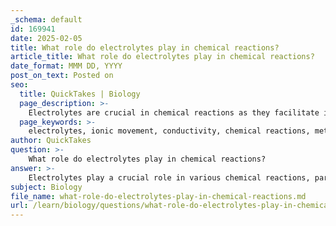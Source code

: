 ```yaml
---
_schema: default
id: 169941
date: 2025-02-05
title: What role do electrolytes play in chemical reactions?
article_title: What role do electrolytes play in chemical reactions?
date_format: MMM DD, YYYY
post_on_text: Posted on
seo:
  title: QuickTakes | Biology
  page_description: >-
    Electrolytes are crucial in chemical reactions as they facilitate ion movement, enhance conductivity, impact reaction rates, and play vital roles in biological systems.
  page_keywords: >-
    electrolytes, ionic movement, conductivity, chemical reactions, metathesis, energy transfer, reaction rates, biological importance, aqueous solutions, ion participation
author: QuickTakes
question: >-
    What role do electrolytes play in chemical reactions?
answer: >-
    Electrolytes play a crucial role in various chemical reactions, particularly in solutions where they facilitate the movement of ions. Here are some key points regarding their role:\n\n1. **Conductivity**: Electrolytes are substances that, when dissolved in water, dissociate into ions, allowing the solution to conduct electricity. This property is essential for many chemical reactions, especially those that occur in aqueous environments. Strong electrolytes, such as strong acids and bases, fully dissociate into ions, while weak electrolytes only partially dissociate.\n\n2. **Ion Participation**: In chemical reactions, particularly in metathesis reactions, the cations and anions from different electrolytes can interact. When solutions of electrolytes are mixed, the ions may exchange partners, leading to the formation of new compounds or precipitates. This is a fundamental aspect of many chemical processes.\n\n3. **Energy Transfer**: In electrochemical cells, electrolytes facilitate the transfer of ions between electrodes, which is essential for maintaining charge balance during redox reactions. The movement of ions through the electrolyte allows for the generation of electric current, which is the basis for the operation of batteries and other energy storage devices.\n\n4. **Reaction Rates**: The concentration and type of electrolyte can significantly affect the rate of chemical reactions. For example, in processes like water electrolysis, the concentration of hydrogen ions (H+) and hydroxide ions (OH-) can influence the reaction rate. Similarly, the physical state of the electrolyte (liquid vs. solid) can impact ion mobility and, consequently, the speed of electrochemical reactions.\n\n5. **Biological Importance**: In biological systems, electrolytes such as sodium, potassium, calcium, and chloride ions are vital for various physiological processes, including nerve impulse transmission and muscle contraction. They help maintain osmotic balance and are involved in enzyme activity and metabolic pathways.\n\nIn summary, electrolytes are essential for facilitating ion movement, enabling chemical reactions, and influencing reaction rates in both chemical and biological contexts. Their ability to dissociate into charged particles makes them indispensable in a wide range of processes, from energy storage to physiological functions.
subject: Biology
file_name: what-role-do-electrolytes-play-in-chemical-reactions.md
url: /learn/biology/questions/what-role-do-electrolytes-play-in-chemical-reactions
---
```


&nbsp;